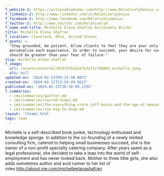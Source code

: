 ```yaml
---
f_website-2: https://actionablebooks.com/http://www.RelativelyGenius.com
f_linkedin-2: http://www.linkedin.com/in/RelativelyGenius
f_facebook-2: http://www.facebook.com/RelativelyGenius
f_twitter-2: http://www.twitter.com/RelativelyG
f_name-and-title: Michelle Elana Shafran Actionable Writer
title: Michelle Elana Shafran
f_location: Cleveland, Ohio, United States
f_quote: >-
  "Stay grounded, be patient. Allow clients to feel they are your only client -
  personalize each experience. In order to succeed, your desire for success
  should be greater than your fear of failure."
slug: michelle-elana-shafran
f_image:
  url: /assets/external/65d75355a1e7e3a71cf4b683_michelle.jpeg
  alt: null
updated-on: '2024-02-23T09:22:48.907Z'
created-on: '2024-02-22T13:59:49.662Z'
published-on: '2024-02-23T10:30:09.129Z'
f_summaries:
  - cms/summaries/quitter.md
  - cms/summaries/sacred-hoops.md
  - cms/summaries/the-everything-store-jeff-bezos-and-the-age-of-amazon.md
  - cms/summaries/too-big-to-know.md
layout: '[team].html'
tags: team
---
```


Michelle is a self-described book junkie, technology enthusiast and knowledge sponge. In addition to the co-founding of a newly minted consulting firm, catered to helping small businesses succeed, she is the owner of a non-profit specialty catering company. After years spent as a legal professional, she decided to take a leap into the world of self-employment and has never looked back. Mother to three little girls, she also adds sometimes author and avid runner to her list of roles.http://about.me.com/michelleelanashafran
